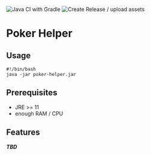 ![Java CI with Gradle](https://github.com/ottx96/poker-helper/workflows/Java%20CI%20with%20Gradle/badge.svg)
![Create Release / upload assets](https://github.com/ottx96/poker-helper/workflows/Create%20Release%20/%20upload%20assets/badge.svg)

# Poker Helper

## Usage
````shell script
#!/bin/bash
java -jar poker-helper.jar
````

## Prerequisites
- JRE >= 11
- enough RAM / CPU

## Features
**_TBD_**